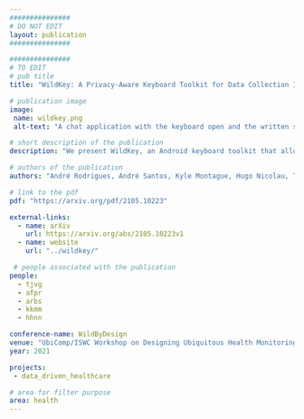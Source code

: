 ```yaml
---
###############
# DO NOT EDIT
layout: publication
###############

###############
# TO EDIT
# pub title
title: "WildKey: A Privacy-Aware Keyboard Toolkit for Data Collection In-The-Wild"

# publication image
image:
 name: wildkey.png
 alt-text: "A chat application with the keyboard open and the written sentences displayed: Collects anywhere the user writes, Password and number fields are ignored, calculates more than 20 metrics" # provide a short description for the image #a11y

# short description of the publication
description: "We present WildKey, an Android keyboard toolkit that allows for the usable deployment of in-the-wild user studies. WildKey is able to analyze text-entry behaviors through implicit and explicit text-entry data collection while ensuring user privacy. We detail each of the WildKey's components and features, all of the metrics collected, and discuss the steps taken to ensure user privacy and promote compliance."

# authors of the publication
authors: "André Rodrigues, André Santos, Kyle Montague, Hugo Nicolau, Tiago Guerreiro"

# link to the pdf
pdf: "https://arxiv.org/pdf/2105.10223"

external-links:
  - name: arXiv
    url: https://arxiv.org/abs/2105.10223v1
  - name: website
    url: "../wildkey/"

 # people associated with the publication
people:
  - tjvg
  - afpr
  - arbs
  - kkmm
  - hhnn

conference-name: WildByDesign
venue: "UbiComp/ISWC Workshop on Designing Ubiquitous Health Monitoring Technologies for Challenging Environments"
year: 2021

projects:
 - data_driven_healthcare

# area for filter purpose
area: health
---
```

